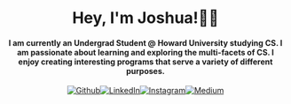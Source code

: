 <!-- Intro area  -->
<p align="center">
  <h1 with="100px" align="center">Hey, I'm Joshua!👋🏾</h1>
  <h4 align="center"> 
    I am currently an Undergrad Student @ Howard University studying CS. I am passionate about learning and exploring the multi-facets of CS. 
    I enjoy creating interesting programs that serve a variety of different purposes.
  </h4>

<!-- Social Media -->
 <p align="center">
<a href="https://github.com/Jdwalli" target="_blank"><img alt="Github" src="https://img.shields.io/badge/GitHub-%2312100E.svg?&style=for-the-badge&logo=Github&logoColor=white"/></a><a href="https://www.linkedin.com/in/joshua-wallington" target="_blank"><img alt="LinkedIn" src="https://img.shields.io/badge/linkedin-%230077B5.svg?&style=for-the-badge&logo=linkedin&logoColor=white"/></a><a href="https://www.instagram.com/Jdwallli" target="_blank"><img alt="Instagram" src="https://img.shields.io/badge/Instagram-E4405F?style=for-the-badge&logo=instagram&logoColor=white" /></a><a href="https://twitter.com/Jdwalli" target="_blank"><img alt="Medium" src="https://img.shields.io/badge/Twitter-1DA1F2?style=for-the-badge&logo=twitter&logoColor=white"/></a>  
</p>



